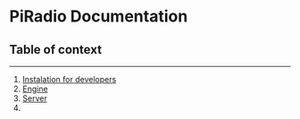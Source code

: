 # PiRadio Documentation

## Table of context
---
1. [Instalation for developers](Dev_Install.md)
2. [Engine](Engine.md)
3. [Server](Server.md)
4. 
